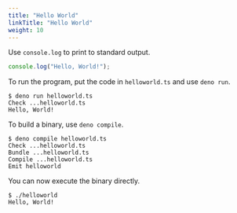 ```yaml
---
title: "Hello World"
linkTitle: "Hello World"
weight: 10
---
```


Use `console.log` to print to standard output.

```js
console.log("Hello, World!");
```

To run the program, put the code in `helloworld.ts` and use `deno run`.

```text
$ deno run helloworld.ts
Check ...helloworld.ts
Hello, World!
```

To build a binary, use `deno compile`.

```text
$ deno compile helloworld.ts
Check ...helloworld.ts
Bundle ...helloworld.ts
Compile ...helloworld.ts
Emit helloworld
```

You can now execute the binary directly.

```text
$ ./helloworld
Hello, World!
```
